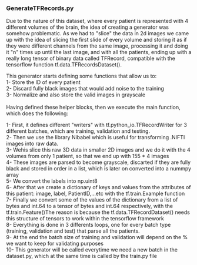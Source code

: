 ### GenerateTFRecords.py
Due to the nature of this dataset, where every patient is represented with 4 different volumes of the brain, the idea of creating a generator was somehow problematic. As we had to "slice" the data in 2d images we came up with the idea of slicing the first slide of every volume and storing it as if they were different channels from the same image, processing it and doing it "n" times up until the last image, and with all the patients, ending up with a really long tensor of binary data called TFRecord, compatible with the tensorflow function tf.data.TFRecordsDataset(). 

This generator starts defining some functions that allow us to:<br />
1- Store the ID of every patient<br />
2- Discard fully black images that would add noise to the training<br />
3- Normalize and also store the valid images in grayscale<br />
<br />
Having defined these helper blocks, then we execute the main function, which does the following:

1- First, it defines different "writers" with tf.python_io.TFRecordWriter for 3 different batches, which are training, validation and testing.<br />
2- Then we use the library Nibabel which is useful for transforming .NIFTI images into raw data.<br />
3- Wehis slice this raw 3D data in smaller 2D images and we do it with the 4 volumes from only 1 patient, so that we end up with 155 * 4 images<br />
4- These images are parsed to become grayscale, discarted if they are fully black and stored in order in a list, which is later on converted into a nummpy array<br />
5- We convert the labels into np.uint8<br />
6- After that we create a dictionary of keys and values from the attributes of this patient: image, label, PatientID,...etc with the tf.train.Example function<br />
7- Finally we convert some of the values of the dictionary from a list of bytes and int.64 to a tensor of bytes and int.64 respectively, with the tf.train.Feature()The reason is because the tf.data.TFRecordDataset() needs this structure of tensors to work within the tensorflow framework<br />
8- Everything is done in 3 differents loops, one for every batch type (training, validation and test) that parse all the patients.<br />
9- At the end the batch size of training and validation will depend on the % we want to keep for validating purposes<br />
10- This generator will be called everytime we need a new batch in the dataset.py, which at the same time is called by the train.py file
